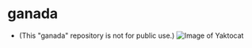 # ganada 
- (This "ganada" repository is not for public use.)
![Image of Yaktocat](https://chungboklee.github.io/ganada/images/socialshare.png)
